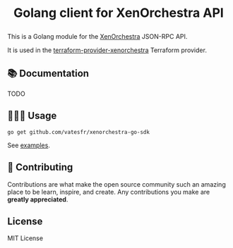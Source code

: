# <p align="center">Golang client for XenOrchestra API</p>
  
This is a Golang module for the [XenOrchestra](https://github.com/vatesfr/xen-orchestra) JSON-RPC API.

It is used in the [terraform-provider-xenorchestra](https://github.com/vatesfr/terraform-provider-xenorchestra) Terraform provider.

## 📚 Documentation 

TODO

## 🧑🏻‍💻 Usage

```shell
go get github.com/vatesfr/xenorchestra-go-sdk
```

See [examples](https://github.com/vatesfr/xenorchestra-go-sdk/tree/main/examples).


## 🍰 Contributing    

Contributions are what make the open source community such an amazing place to be learn, inspire, and create. Any contributions you make are **greatly appreciated**.

## License

MIT License